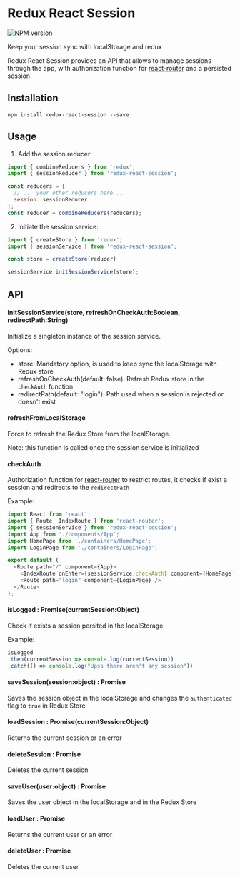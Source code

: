 # Redux React Session

[![NPM version][npm-image]][npm-url]

Keep your session sync with localStorage and redux

Redux React Session provides an API that allows to manage sessions through the app, with authorization function for [react-router](https://github.com/ReactTraining/react-router) and a persisted session.

## Installation
`npm install redux-react-session --save`

## Usage

1. Add the session reducer:
```javascript
import { combineReducers } from 'redux';
import { sessionReducer } from 'redux-react-session';

const reducers = {
  // ... your other reducers here ...
  session: sessionReducer
};
const reducer = combineReducers(reducers);
```

2. Initiate the session service:
```javascript
import { createStore } from 'redux';
import { sessionService } from 'redux-react-session';

const store = createStore(reducer)

sessionService.initSessionService(store);
```

## API

#### initSessionService(store, refreshOnCheckAuth:Boolean, redirectPath:String)
Initialize a singleton instance of the session service.

Options:
- store: Mandatory option, is used to keep sync the localStorage with Redux store
- refreshOnCheckAuth(default: false): Refresh Redux store in the `checkAuth` function
- redirectPath(default: "login"): Path used when a session is rejected or doesn't exist

#### refreshFromLocalStorage
Force to refresh the Redux Store from the localStorage.

Note: this function is called once the session service is initialized

#### checkAuth
Authorization function for [react-router](https://github.com/ReactTraining/react-router) to restrict routes, it checks if exist a session and redirects to the `redirectPath`

Example:
```javascript 
import React from 'react';
import { Route, IndexRoute } from 'react-router';
import { sessionService } from 'redux-react-session';
import App from './components/App';
import HomePage from './containers/HomePage';
import LoginPage from './containers/LoginPage';

export default (
  <Route path="/" component={App}>
    <IndexRoute onEnter={sessionService.checkAuth} component={HomePage} />
    <Route path="login" component={LoginPage} />
  </Route>
);
```

#### isLogged : Promise(currentSession:Object)
Check if exists a session persited in the localStorage

Example:
```javascript 
isLogged
.then(currentSession => console.log(currentSession))
.catch(() => console.log("Upss there aren't any session"))
```

#### saveSession(session:object) : Promise
Saves the session object in the localStorage and changes the `authenticated` flag to `true` in Redux Store

#### loadSession : Promise(currentSession:Object)
Returns the current session or an error

#### deleteSession : Promise
Deletes the current session

#### saveUser(user:object) : Promise
Saves the user object in the localStorage and in the Redux Store

#### loadUser : Promise
Returns the current user or an error

#### deleteUser : Promise
Deletes the current user


[npm-image]: https://img.shields.io/badge/npm-v1.0.2-blue.svg
[npm-url]: https://npmjs.org/package/redux-react-session

